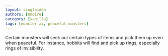 ```yaml
---
layout: singleidea
authors: [Umbire]
category: [vanilla]
tags: [monster ai, peaceful monsters]
---
```

Certain monsters will seek out certain types of items and pick them up even when peaceful. For instance, hobbits will find and pick up rings, especially rings of invisibility.
